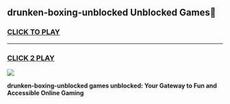 
## drunken-boxing-unblocked Unblocked Games👋
<h3>
<a href="https://news.freeplayer.one?title=drunken-boxing-unblocked&ref=16F">CLICK TO PLAY</a></h3>
<hr>

<h3>
<a href="https://news.freeplayer.one?title=drunken-boxing-unblocked&ref=16F">CLICK 2 PLAY</a>
  
</h3>

<a href="https://news.freeplayer.one?title=drunken-boxing-unblocked&ref=16F/"><img src="https://clearcache.store/games.png"></a>


**drunken-boxing-unblocked games unblocked: Your Gateway to Fun and Accessible Online Gaming**
